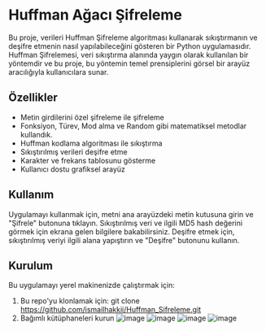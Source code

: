 # Huffman Ağacı Şifreleme


Bu proje, verileri Huffman Şifreleme algoritması kullanarak sıkıştırmanın ve deşifre etmenin nasıl yapılabileceğini gösteren bir Python uygulamasıdır. Huffman Şifrelemesi, veri sıkıştırma alanında yaygın olarak kullanılan bir yöntemdir ve bu proje, bu yöntemin temel prensiplerini görsel bir arayüz aracılığıyla kullanıcılara sunar.

## Özellikler

- Metin girdilerini özel şifreleme ile şifreleme
- Fonksiyon, Türev, Mod alma ve  Random gibi matematiksel metodlar kullandık.
- Huffman kodlama algoritması ile sıkıştırma
- Sıkıştırılmış verileri deşifre etme
- Karakter ve frekans tablosunu gösterme
- Kullanıcı dostu grafiksel arayüz

## Kullanım

Uygulamayı kullanmak için, metni ana arayüzdeki metin kutusuna girin ve "Şifrele" butonuna tıklayın. Sıkıştırılmış veri ve ilgili MD5 hash değerini görmek için ekrana gelen bilgilere bakabilirsiniz. Deşifre etmek için, sıkıştırılmış veriyi ilgili alana yapıştırın ve "Deşifre" butonunu kullanın.

## Kurulum

Bu uygulamayı yerel makinenizde çalıştırmak için:

1. Bu repo'yu klonlamak için:
git clone https://github.com/ismailhakkii/Huffman_Sifreleme.git
2. Bağımlı kütüphaneleri kurun
![image](https://github.com/ismailhakkii/Huffman_Agaci_Sifreleme/assets/75014646/edb8ea52-a244-4ee9-9d5b-ac956b668fff)
![image](https://github.com/ismailhakkii/Huffman_Agaci_Sifreleme/assets/75014646/b5fd305a-53ac-4154-9c2b-d5df1ec42392)
![image](https://github.com/ismailhakkii/Huffman_Agaci_Sifreleme/assets/75014646/19a2ace4-e6e9-4654-be5b-5b8d8c708ddb)
![image](https://github.com/ismailhakkii/Huffman_Agaci_Sifreleme/assets/75014646/10890197-63d7-4eff-a622-d53906f623ac)
